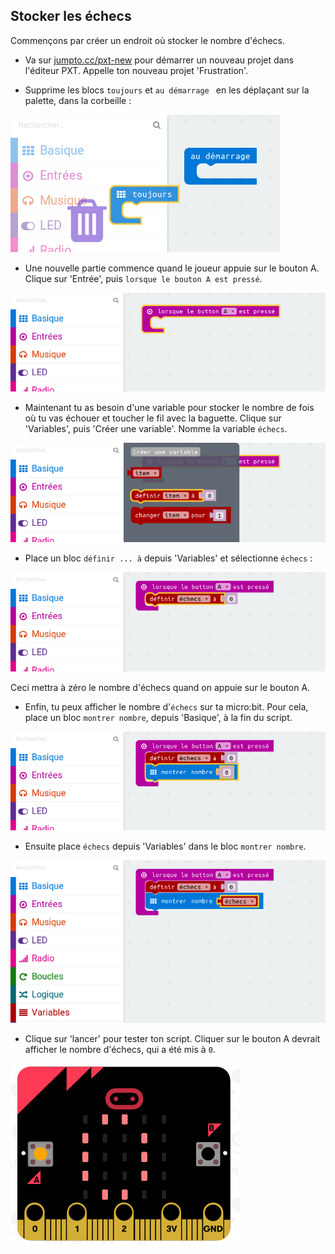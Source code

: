 ## Stocker les échecs

Commençons par créer un endroit où stocker le nombre d'échecs.

+ Va sur <a href="http://jumpto.cc/pxt-new" target="_blank">jumpto.cc/pxt-new</a> pour démarrer un nouveau projet dans l'éditeur PXT.
  Appelle ton nouveau projet 'Frustration'.

+ Supprime les blocs `toujours` et `au démarrage ` en les déplaçant sur la palette, dans la corbeille&nbsp;:

![screenshot](images/frustration-bin.png)

+ Une nouvelle partie commence quand le joueur appuie sur le bouton A.
  Clique sur 'Entrée', puis `lorsque le bouton A est pressé`.

![screenshot](images/frustration-onPressA.png)

+ Maintenant tu as besoin d'une variable pour stocker le nombre de fois où tu vas échouer et toucher le fil avec la baguette.
  Clique sur 'Variables', puis 'Créer une variable'.
  Nomme la variable `échecs`.

![screenshot](images/frustration-variable.png)

+ Place un bloc `définir ... à` depuis 'Variables' et sélectionne `échecs`&nbsp;:

![screenshot](images/frustration-fails.png)

Ceci mettra à zéro le nombre d'échecs quand on appuie sur le bouton A.

+ Enfin, tu peux afficher le nombre d'`échecs` sur ta micro:bit.
  Pour cela, place un bloc `montrer nombre`, depuis 'Basique', à la fin du script.

![screenshot](images/frustration-show.png)

+ Ensuite place `échecs` depuis 'Variables' dans le bloc `montrer nombre`.

![screenshot](images/frustration-show-fails.png)

+ Clique sur 'lancer' pour tester ton script.
  Cliquer sur le bouton A devrait afficher le nombre d'échecs, qui a été mis à `0`.

![screenshot](images/frustration-fails-test.png)
